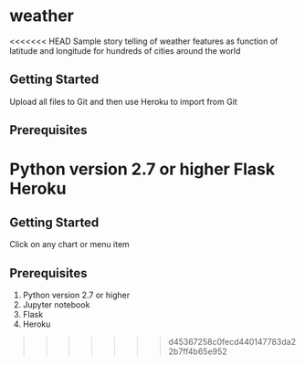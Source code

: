 # weather
<<<<<<< HEAD
Sample story telling of weather features as function of latitude and longitude for hundreds of cities around the world

## Getting Started
Upload all files to Git and then use Heroku to import from Git

## Prerequisites
Python version 2.7 or higher
Flask
Heroku
=======

## Getting Started

Click on any chart or menu item

## Prerequisites

1. Python version 2.7 or higher
2. Jupyter notebook
3. Flask
4. Heroku


>>>>>>> d45367258c0fecd440147783da22b7ff4b65e952
